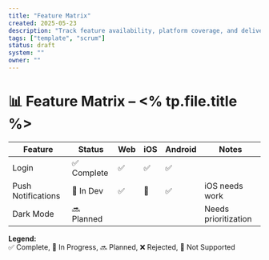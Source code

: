 ```yaml
---
title: "Feature Matrix"
created: 2025-05-23
description: "Track feature availability, platform coverage, and delivery stages."
tags: ["template", "scrum"]
status: draft
system: ""
owner: ""
---
```


# 📊 Feature Matrix – <% tp.file.title %>

| Feature           | Status      | Web | iOS | Android | Notes                |
|-------------------|-------------|-----|-----|---------|----------------------|
| Login             | ✅ Complete | ✅  | ✅  | ✅      |                      |
| Push Notifications| 🚧 In Dev   | ✅  | 🚫  | ✅      | iOS needs work       |
| Dark Mode         | 🔜 Planned  |     |     |         | Needs prioritization |

**Legend:**  
✅ Complete, 🚧 In Progress, 🔜 Planned, ❌ Rejected, 🚫 Not Supported
